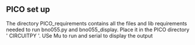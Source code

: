 
## PICO set up

The directory PICO_requirements contains all the files and lib requirements 
needed to run bno055.py and bno055_display.  Place it in the 
PICO directory ' CIRCUITPY '.   USe Mu to run and serial to display the 
output

